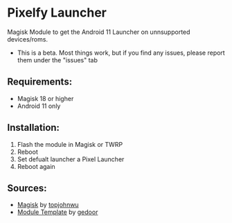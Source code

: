 # Pixelfy Launcher
 

Magisk Module to get the Android 11 Launcher on unnsupported devices/roms. 

* This is a beta. Most things work, but if you find any issues, please report them under the "issues" tab

## Requirements:

* Magisk 18 or higher
* Android 11 only

## Installation:

 1. Flash the module in Magisk or TWRP
 2. Reboot
 3. Set defualt launcher a Pixel Launcher
 4. Reboot again

## Sources:

   * [Magisk](https://github.com/topjohnwu/Magisk) by [topjohnwu](https://github.com/topjohnwu)
   * [Module Template](https://github.com/gedoor/magisk-module-template) by [gedoor](https://github.com/gedoor)
